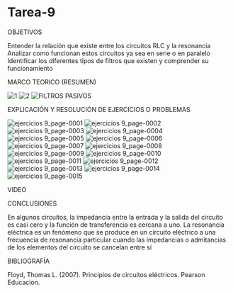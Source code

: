 # Tarea-9

OBJETIVOS

Entender la relación que existe entre los circuitos RLC y la resonancia
Analizar como funcionan estos circuitos ya sea en serie o en paralelo
Identificar los diferentes tipos de filtros que existen y comprender su funcionamiento

MARCO TEORICO (RESUMEN)

![1](https://user-images.githubusercontent.com/116812951/221338770-38e8e850-cd1a-4aaa-a7a0-c5372344b0a8.png)
![2](https://user-images.githubusercontent.com/116812951/221338781-39eb0524-e4ea-4368-b655-242b0e339261.png)
![FILTROS PASIVOS](https://user-images.githubusercontent.com/116812951/221338811-d3b3c7ed-c31a-4488-bbb1-bf5eff14650c.png)

EXPLICACIÓN Y RESOLUCIÓN DE EJERCICIOS O PROBLEMAS

![ejercicios 9_page-0001](https://user-images.githubusercontent.com/116812951/221339211-520fd6ad-daa2-4e54-85ab-656be0dcf48c.jpg)
![ejercicios 9_page-0002](https://user-images.githubusercontent.com/116812951/221339217-f2751e4e-5c1b-49d6-a792-4a575f61c63e.jpg)
![ejercicios 9_page-0003](https://user-images.githubusercontent.com/116812951/221339223-4de2e757-f614-4202-9b6f-4906c6fec067.jpg)
![ejercicios 9_page-0004](https://user-images.githubusercontent.com/116812951/221339230-a45b7c4b-7c64-4d00-bddc-8ba02b60c3bf.jpg)
![ejercicios 9_page-0005](https://user-images.githubusercontent.com/116812951/221339242-d3284f12-0ad0-4c5d-8108-bebda84b1d7f.jpg)
![ejercicios 9_page-0006](https://user-images.githubusercontent.com/116812951/221339246-91c2a8e4-1b5d-4d1c-a58b-a508d15a04e3.jpg)
![ejercicios 9_page-0007](https://user-images.githubusercontent.com/116812951/221339255-53bcddb1-6730-49cd-ba63-fe6e3c0ac651.jpg)
![ejercicios 9_page-0008](https://user-images.githubusercontent.com/116812951/221339262-66d900c9-c508-44b1-812e-a340b9884750.jpg)
![ejercicios 9_page-0009](https://user-images.githubusercontent.com/116812951/221339265-96055568-014d-45fd-afeb-a0f1cceb7922.jpg)
![ejercicios 9_page-0010](https://user-images.githubusercontent.com/116812951/221339273-b71441d7-6808-4978-99b3-54586af7c412.jpg)
![ejercicios 9_page-0011](https://user-images.githubusercontent.com/116812951/221339278-b9d4a529-477b-4bc0-9560-32c5fa067951.jpg)
![ejercicios 9_page-0012](https://user-images.githubusercontent.com/116812951/221339292-10baa9ca-5b1d-4c51-bacc-9c7f1144947a.jpg)
![ejercicios 9_page-0013](https://user-images.githubusercontent.com/116812951/221339297-a3857161-dc14-464c-bf74-c2d6c6f2d7e0.jpg)
![ejercicios 9_page-0014](https://user-images.githubusercontent.com/116812951/221339303-5d0dd219-d04f-487f-88dc-608056ea07e0.jpg)
![ejercicios 9_page-0015](https://user-images.githubusercontent.com/116812951/221339312-1f67d645-bd94-4d9a-9044-bdc3332d6fe0.jpg)

VIDEO

CONCLUSIONES

En algunos circuitos, la impedancia entre la entrada y la salida del circuito es casi cero y la función de transferencia es cercana a uno.
La resonancia eléctrica es un fenómeno que se produce en un circuito eléctrico a una frecuencia de resonancia particular cuando las impedancias o admitancias de los elementos del circuito se cancelan entre sí

BIBLIOGRAFÍA

Floyd, Thomas L. (2007). Principios de circuitos eléctricos. Pearson Educacion.

